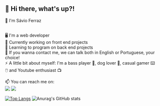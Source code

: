 <h2> 👋 Hi there, what's up?!  </h2>
<p> 🙂 I'm Sávio Ferraz </p>
<br> 🖥️ I'm a web developer 
<br>🔭 Currently working on front end projects 
<br>🌱 Learning to program on back end projects 
<br>💬 If you wanna contact me, we can talk both in English or Portuguese, your choice! 
<br>⚡ A little bit about myself: I'm a bass player 🎸, dog lover 🐶, casual gamer ⌨️🖱️ and Youtube enthusiast 📺</p>
📫 You can reach me on: <br><a href="https://www.linkedin.com/in/savioferraz/"><img src="https://img.shields.io/badge/LinkedIn-0077B5?style=for-the-badge&logo=linkedin&logoColor=white" /></a> <a href="mailto:savio.ferraz88@gmail.com"><img src="https://img.shields.io/badge/Gmail-D14836?style=for-the-badge&logo=gmail&logoColor=white" /></a>

<br>


[![Top Langs](https://github-readme-stats.vercel.app/api/top-langs/?username=savioferraz&layout=compact)](https://github.com/anuraghazra/github-readme-stats) ![Anurag's GitHub stats](https://github-readme-stats.vercel.app/api?username=savioferraz&show_icons=true) 





<!--
**savioferraz/savioferraz** is a ✨ _special_ ✨ repository because its `README.md` (this file) appears on your GitHub profile.

Here are some ideas to get you started:

- 🔭 I’m currently working on ...
- 🌱 I’m currently learning ...
- 👯 I’m looking to collaborate on ...
- 🤔 I’m looking for help with ...
- 💬 Ask me about ...
- 📫 How to reach me: ...
- 😄 Pronouns: ...
- ⚡ Fun fact: ...
-->

